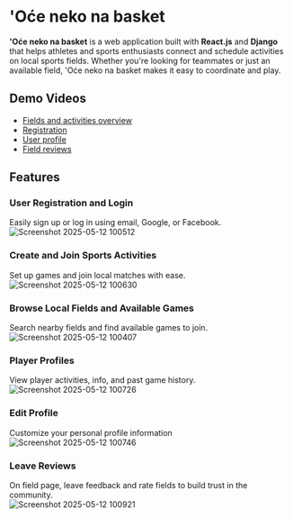 # 'Oće neko na basket

**'Oće neko na basket** is a web application built with **React.js** and **Django** that helps athletes and sports enthusiasts connect and schedule activities on local sports fields. Whether you're looking for teammates or just an available field, 'Oće neko na basket makes it easy to coordinate and play.

## Demo Videos
- [Fields and activities overview](https://drive.google.com/file/d/1pX5DygsTamA8FE718DJzVHe6zekJSpBW/view?usp=drive_link)
- [Registration](https://drive.google.com/file/d/1h9ARk-sg9atyGqMCKVNboFiWLL4bHBeF/view?usp=drive_link)
- [User profile](https://drive.google.com/file/d/1rQ6Dfai4-RAGrJIVtEcso1eZCrCddoo3/view?usp=drive_link)
- [Field reviews](https://drive.google.com/file/d/1cgyCeLNEKc8stqYaCNAMgt8PmPz6Hqbc/view?usp=drive_link)

##  Features

###  User Registration and Login
Easily sign up or log in using email, Google, or Facebook.
![Screenshot 2025-05-12 100512](https://github.com/user-attachments/assets/220c2a51-f6e7-411f-9eff-7923f2c7160e)

###  Create and Join Sports Activities
Set up games and join local matches with ease.
![Screenshot 2025-05-12 100630](https://github.com/user-attachments/assets/58ab013e-b4d2-4d7c-a8f9-b4a4817f6c94)


###  Browse Local Fields and Available Games
Search nearby fields and find available games to join.
![Screenshot 2025-05-12 100407](https://github.com/user-attachments/assets/5cbc94e1-add7-42a1-a96c-fd57b623ee26)


###  Player Profiles
View player activities, info, and past game history.
![Screenshot 2025-05-12 100726](https://github.com/user-attachments/assets/05d2095d-c817-4773-966b-c99fdd60bb48)


###  Edit Profile  
Customize your personal profile information
![Screenshot 2025-05-12 100746](https://github.com/user-attachments/assets/4e0029fb-bc05-4d59-9d7e-caab652aa279)


###  Leave Reviews  
On field page, leave feedback and rate fields to build trust in the community.  
![Screenshot 2025-05-12 100921](https://github.com/user-attachments/assets/95f3ac38-d418-4350-9103-ee90d7f373a2)

